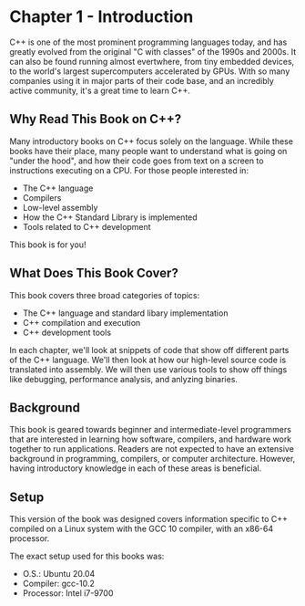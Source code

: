 # Chapter 1 - Introduction

C++ is one of the most prominent programming languages today, and has greatly evolved from the original "C with classes" of the 1990s and 2000s. It can also be found running almost evertwhere, from tiny embedded devices, to the world's largest supercomputers accelerated by GPUs. With so many companies using it in major parts of their code base, and an incredibly active community, it's a great time to learn C++.

## Why Read This Book on C++?

Many introductory books on C++ focus solely on the language. While these books have their place, many people want to understand what is going on "under the hood", and how their code goes from text on a screen to instructions executing on a CPU. For those people interested in:

- The C++ language
- Compilers
- Low-level assembly
- How the C++ Standard Library is implemented
- Tools related to C++ development

This book is for you!

## What Does This Book Cover?

This book covers three broad categories of topics:

- The C++ language and standard libary implementation
- C++ compilation and execution
- C++ development tools

In each chapter, we'll look at snippets of code that show off different parts of the C++ language. We'll then look at how our high-level source code is translated into assembly. We will then use various tools to show off things like debugging, performance analysis, and anlyzing binaries. 

## Background

This book is geared towards beginner and intermediate-level programmers that are interested in learning how software, compilers, and hardware work together to run applications. Readers are not expected to have an extensive background in programming, compilers, or computer architecture. However, having introductory knowledge in each of these areas is beneficial.

## Setup

This version of the book was designed covers information specific to C++ compiled on a Linux system with the GCC 10 compiler, with an x86-64 processor.

The exact setup used for this books was:

- O.S.: Ubuntu 20.04
- Compiler: gcc-10.2
- Processor: Intel i7-9700

